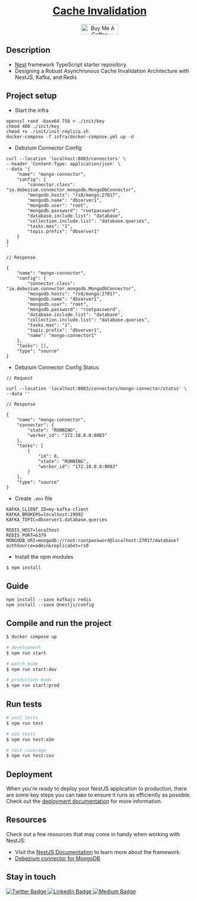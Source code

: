 <h1 align="center"><a href="https://blog.santoshshinde.com/skeleton-for-node-js-apps-written-in-typescript-444fa1695b30" target=”_blank”>Cache Invalidation</a></h1>
<p align="center">
  <a href="https://www.buymeacoffee.com/santoshshin" target="_blank">
    <img src="https://cdn.buymeacoffee.com/buttons/default-black.png" alt="Buy Me A Coffee" height="28" width="100">
    </a>
</p>

## Description

- [Nest](https://github.com/nestjs/nest) framework TypeScript starter repository.
- Designing a Robust Asynchronous Cache Invalidation Architecture with NestJS, Kafka, and Redis

## Project setup

- Start the infra

```
openssl rand -base64 756 > ./init/key
chmod 400 ./init/key
chmod +x ./init/init-replica.sh
docker-compose -f infra/docker-compose.yml up -d
```

- Debzium Connector Config

```
curl --location 'localhost:8083/connectors' \
--header 'Content-Type: application/json' \
--data '{
    "name": "mongo-connector",
    "config": {
        "connector.class": "io.debezium.connector.mongodb.MongoDbConnector",
        "mongodb.hosts": "rs0/mongo:27017",
        "mongodb.name": "dbserver1",
        "mongodb.user": "root",
        "mongodb.password": "rootpassword",
        "database.include.list": "database",
        "collection.include.list": "database.queries",
        "tasks.max": "1",
        "topic.prefix": "dbserver1"
    }
}
'

// Response

{
    "name": "mongo-connector",
    "config": {
        "connector.class": "io.debezium.connector.mongodb.MongoDbConnector",
        "mongodb.hosts": "rs0/mongo:27017",
        "mongodb.name": "dbserver1",
        "mongodb.user": "root",
        "mongodb.password": "rootpassword",
        "database.include.list": "database",
        "collection.include.list": "database.queries",
        "tasks.max": "1",
        "topic.prefix": "dbserver1",
        "name": "mongo-connector1"
    },
    "tasks": [],
    "type": "source"
}
```

- Debzium Connector Config Status

```
// Request

curl --location 'localhost:8083/connectors/mongo-connector/status' \
--data ''

// Response

{
    "name": "mongo-connector",
    "connector": {
        "state": "RUNNING",
        "worker_id": "172.18.0.8:8083"
    },
    "tasks": [
        {
            "id": 0,
            "state": "RUNNING",
            "worker_id": "172.18.0.8:8083"
        }
    ],
    "type": "source"
}
```

- Create `.env` file

```
KAFKA_CLIENT_ID=my-kafka-client
KAFKA_BROKERS=localhost:29092
KAFKA_TOPIC=dbserver1.database.queries

REDIS_HOST=localhost
REDIS_PORT=6379
MONGODB_URI=mongodb://root:rootpassword@localhost:27017/database?authSource=admin&replicaSet=rs0
```

- Install the npm modules

```bash
$ npm install
```

## Guide

```
npm install --save kafkajs redis
npm install --save @nestjs/config
```

## Compile and run the project

```bash
$ docker compose up
```

```bash
# development
$ npm run start

# watch mode
$ npm run start:dev

# production mode
$ npm run start:prod
```

## Run tests

```bash
# unit tests
$ npm run test

# e2e tests
$ npm run test:e2e

# test coverage
$ npm run test:cov
```

## Deployment

When you're ready to deploy your NestJS application to production, there are some key steps you can take to ensure it runs as efficiently as possible. Check out the [deployment documentation](https://docs.nestjs.com/deployment) for more information.

## Resources

Check out a few resources that may come in handy when working with NestJS:

- Visit the [NestJS Documentation](https://docs.nestjs.com) to learn more about the framework.
- [Debezium connector for MongoDB](https://docs.redhat.com/en/documentation/red_hat_build_of_debezium/2.3.4/html/debezium_user_guide/debezium-connector-for-mongodb#debezium-mongodb-triggering-an-incremental-snapshot)

## Stay in touch

<div id="badges">
  <a href="https://twitter.com/shindesan2012">
    <img src="https://img.shields.io/badge/shindesan2012-black?style=for-the-badge&logo=twitter&logoColor=white" alt="Twitter Badge"/>
  </a>
  <a href="https://www.linkedin.com/in/shindesantosh/">
    <img src="https://img.shields.io/badge/shindesantosh-blue?style=for-the-badge&logo=linkedin&logoColor=white" alt="LinkedIn Badge"/>
  </a>
   <a href="https://blog.santoshshinde.com/">
    <img src="https://img.shields.io/badge/Blog-black?style=for-the-badge&logo=medium&logoColor=white" alt="Medium Badge"/>
  </a>
</div>
